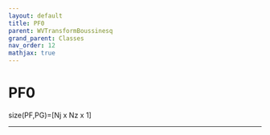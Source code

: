 ```yaml
---
layout: default
title: PF0
parent: WVTransformBoussinesq
grand_parent: Classes
nav_order: 12
mathjax: true
---
```


#  PF0

size(PF,PG)=[Nj x Nz x 1]


---


